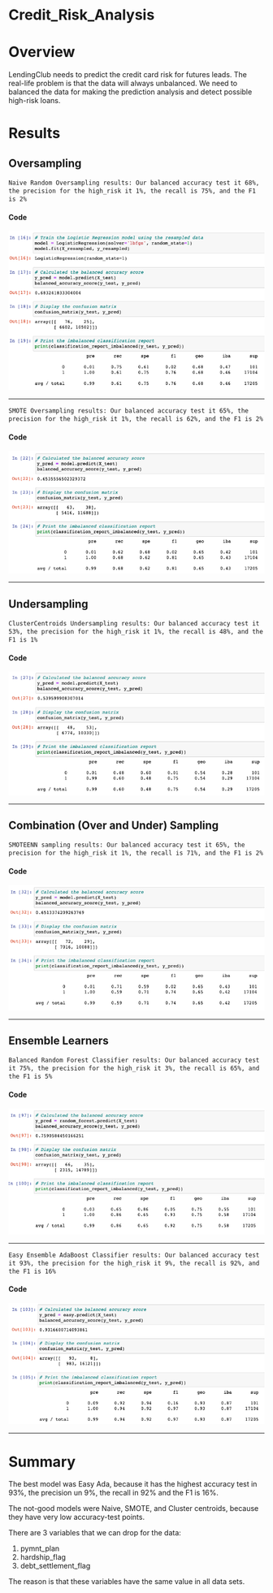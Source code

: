# Credit_Risk_Analysis

# Overview

LendingClub needs to predict the credit card risk for futures leads. The real-life problem is that the data will always unbalanced. We need to balanced the data for making the prediction analysis and detect possible high-risk loans.

# Results

## Oversampling 

    Naive Random Oversampling results: Our balanced accuracy test it 68%, the precision for the high_risk it 1%, the recall is 75%, and the F1 is 2%

#### Code
![alt text](Resources/naive.png)
______________

    SMOTE Oversampling results: Our balanced accuracy test it 65%, the precision for the high_risk it 1%, the recall is 62%, and the F1 is 2%

#### Code
![alt text](Resources/smote.png)
______________

## Undersampling 

    ClusterCentroids Undersampling results: Our balanced accuracy test it 53%, the precision for the high_risk it 1%, the recall is 48%, and the F1 is 1%

#### Code
![alt text](Resources/undersampling.png)
______________

## Combination (Over and Under) Sampling

    SMOTEENN sampling results: Our balanced accuracy test it 65%, the precision for the high_risk it 1%, the recall is 71%, and the F1 is 2%

#### Code
![alt text](Resources/smoteenn.png)
______________

## Ensemble Learners

    Balanced Random Forest Classifier results: Our balanced accuracy test it 75%, the precision for the high_risk it 3%, the recall is 65%, and the F1 is 5%

#### Code
![alt text](Resources/randomForest.png)
______________

    Easy Ensemble AdaBoost Classifier results: Our balanced accuracy test it 93%, the precision for the high_risk it 9%, the recall is 92%, and the F1 is 16%

#### Code
![alt text](Resources/easyAda.png)
______________

# Summary
The best model was Easy Ada, because it has the highest accuracy test in 93%, the precision un 9%, the recall in 92% and the F1 is 16%. 

The not-good models were Naive, SMOTE, and Cluster centroids, because they have very low accuracy-test points.

There are 3 variables that we can drop for the data:
1. pymnt_plan
2. hardship_flag
3. debt_settlement_flag

The reason is that these variables have the same value in all data sets.
